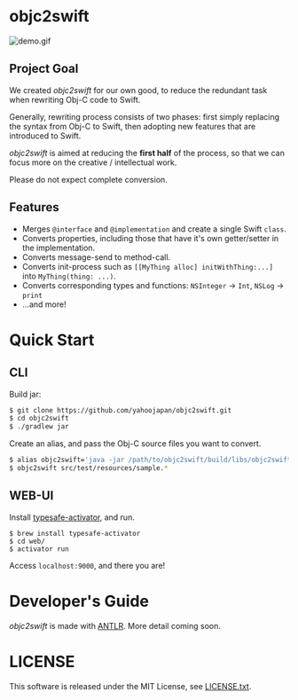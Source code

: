 # objc2swift

![demo.gif](doc/demo.gif)

## Project Goal

We created _objc2swift_ for our own good, to reduce the redundant task when rewriting Obj-C code to Swift. 

Generally, rewriting process consists of two phases: first simply replacing the syntax from Obj-C to Swift, then adopting new features that are introduced to Swift.

_objc2swift_ is aimed at reducing the **first half** of the process, so that we can focus more on the creative / intellectual work. 

Please do not expect complete conversion. 

## Features

* Merges `@interface` and `@implementation` and create a single Swift `class`.
* Converts properties, including those that have it's own getter/setter in the implementation.
* Converts message-send to method-call.
* Converts init-process such as `[[MyThing alloc] initWithThing:...]` into `MyThing(thing: ...)`.
* Converts corresponding types and functions: `NSInteger` -> `Int`, `NSLog` -> `print`
* ...and more!

# Quick Start

## CLI

Build jar:

```sh
$ git clone https://github.com/yahoojapan/objc2swift.git
$ cd objc2swift
$ ./gradlew jar
```

Create an alias, and pass the Obj-C source files you want to convert.

```sh
$ alias objc2swift='java -jar /path/to/objc2swift/build/libs/objc2swift-1.0.jar'
$ objc2swift src/test/resources/sample.*
```

## WEB-UI

Install [typesafe-activator](http://www.typesafe.com), and run.

```
$ brew install typesafe-activator
$ cd web/
$ activator run
```

Access `localhost:9000`, and there you are!

# Developer's Guide

_objc2swift_ is made with [ANTLR](http://www.antlr.org). More detail coming soon.

# LICENSE
This software is released under the MIT License, see [LICENSE.txt](LICENSE.txt).
